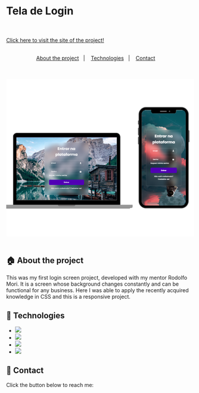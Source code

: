 <h1>Tela de Login</h1>
<br>
<br>
<a href="https://beatriz-cirqueira.github.io/Tela-de-login/">Click here to visit the site of the project!</a>
<br>
<br>
<p align="center">
  <a href="#house-about-the-project">About the project</a>&nbsp;&nbsp;&nbsp;|&nbsp;&nbsp;&nbsp;
  <a href="#wrench-technologies">Technologies</a>&nbsp;&nbsp;&nbsp;|&nbsp;&nbsp;&nbsp;
  <a href="#iphone-contact">Contact</a>&nbsp;&nbsp;&nbsp;&nbsp;&nbsp;&nbsp;
</p>
<br>
<br>
<img src="https://github.com/beatriz-cirqueira/Tela-de-login/blob/main/mockup.png?raw=true"/>
<br>
<br>

## :house: About the project

<p>This was my first login screen project, developed with my mentor Rodolfo Mori. It is a screen whose background changes constantly and can be functional for any business. Here I was able to apply the recently acquired knowledge in CSS and this is a responsive project.</p>

## :wrench: Technologies

- <img src="https://img.shields.io/badge/HTML5-E34F26?style=for-the-badge&logo=html5&logoColor=white"/>
- <img src="https://img.shields.io/badge/CSS3-1572B6?style=for-the-badge&logo=css3&logoColor=white"/>
- <img src="https://img.shields.io/badge/GIT-E44C30?style=for-the-badge&logo=git&logoColor=white"/>
- <img src="https://img.shields.io/badge/GitHub-100000?style=for-the-badge&logo=github&logoColor=white"/>

## :iphone: Contact

Click the button below to reach me:
<br>
<br>
